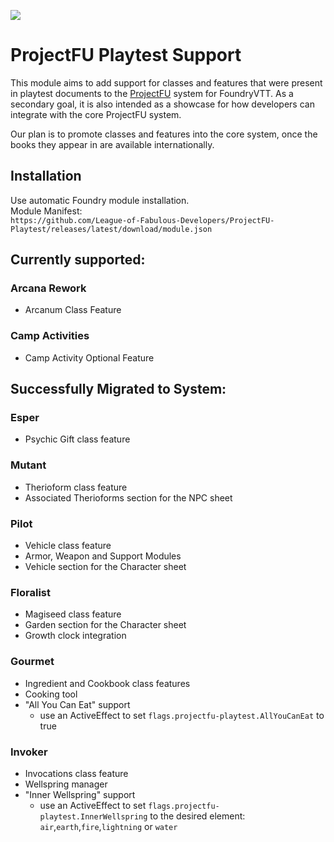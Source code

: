 ![](https://img.shields.io/badge/Foundry-v12-informational)
<!--- Downloads @ Latest Badge -->
<!--- replace <user>/<repo> with your username/repository -->
<!--- ![Latest Release Download Count](https://img.shields.io/github/downloads/<user>/<repo>/latest/module.zip) -->

<!--- Forge Bazaar Install % Badge -->
<!--- replace <your-module-name> with the `name` in your manifest -->
<!--- ![Forge Installs](https://img.shields.io/badge/dynamic/json?label=Forge%20Installs&query=package.installs&suffix=%25&url=https%3A%2F%2Fforge-vtt.com%2Fapi%2Fbazaar%2Fpackage%2F<your-module-name>&colorB=4aa94a) -->

# ProjectFU Playtest Support

This module aims to add support for classes and features that were present in playtest documents to the [ProjectFU](https://github.com/League-of-Fabulous-Developers/FoundryVTT-Fabula-Ultima) system for FoundryVTT.
As a secondary goal, it is also intended as a showcase for how developers can integrate with the core ProjectFU system.

Our plan is to promote classes and features into the core system, once the books they appear in are available internationally.

## Installation
Use automatic Foundry module installation.\
Module Manifest:\
`https://github.com/League-of-Fabulous-Developers/ProjectFU-Playtest/releases/latest/download/module.json`

## Currently supported:

### Arcana Rework
* Arcanum Class Feature

### Camp Activities
* Camp Activity Optional Feature

## Successfully Migrated to System:

### Esper
* Psychic Gift class feature

### Mutant
* Therioform class feature
* Associated Therioforms section for the NPC sheet

### Pilot
* Vehicle class feature
* Armor, Weapon and Support Modules
* Vehicle section for the Character sheet

### Floralist
* Magiseed class feature
* Garden section for the Character sheet
* Growth clock integration

### Gourmet
* Ingredient and Cookbook class features
* Cooking tool
* "All You Can Eat" support
  * use an ActiveEffect to set `flags.projectfu-playtest.AllYouCanEat` to true

### Invoker
* Invocations class feature
* Wellspring manager
* "Inner Wellspring" support
  * use an ActiveEffect to set `flags.projectfu-playtest.InnerWellspring` to the desired element: `air`,`earth`,`fire`,`lightning` or `water`